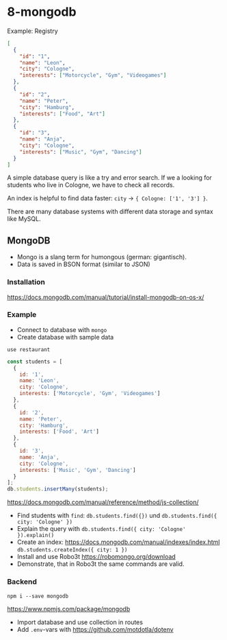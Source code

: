 # 8-mongodb

Example: Registry

```json
[
  {
    "id": "1",
    "name": "Leon",
    "city": "Cologne",
    "interests": ["Motorcycle", "Gym", "Videogames"]
  },
  {
    "id": "2",
    "name": "Peter",
    "city": "Hamburg",
    "interests": ["Food", "Art"]
  },
  {
    "id": "3",
    "name": "Anja",
    "city": "Cologne",
    "interests": ["Music", "Gym", "Dancing"]
  }
]
```

A simple database query is like a try and error search. If we a looking for students who live in Cologne, we have to check all records.

An index is helpful to find data faster: `city` -> `{ Cologne: ['1', '3'] }`.

There are many database systems with different data storage and syntax like MySQL.

## MongoDB

- Mongo is a slang term for humongous (german: gigantisch).
- Data is saved in BSON format (similar to JSON)

### Installation

https://docs.mongodb.com/manual/tutorial/install-mongodb-on-os-x/

### Example

- Connect to database with `mongo`
- Create database with sample data

`use restaurant`

```js
const students = [
  {
    id: '1',
    name: 'Leon',
    city: 'Cologne',
    interests: ['Motorcycle', 'Gym', 'Videogames']
  },
  {
    id: '2',
    name: 'Peter',
    city: 'Hamburg',
    interests: ['Food', 'Art']
  },
  {
    id: '3',
    name: 'Anja',
    city: 'Cologne',
    interests: ['Music', 'Gym', 'Dancing']
  }
];
db.students.insertMany(students);
```

https://docs.mongodb.com/manual/reference/method/js-collection/

- Find students with `find`: `db.students.find({})` und `db.students.find({ city: 'Cologne' })`
- Explain the query with `db.students.find({ city: 'Cologne' }).explain()`
- Create an index: https://docs.mongodb.com/manual/indexes/index.html
  `db.students.createIndex({ city: 1 })`
- Install and use Robo3t https://robomongo.org/download
- Demonstrate, that in Robo3t the same commands are valid.

### Backend

`npm i --save mongodb`

https://www.npmjs.com/package/mongodb

- Import database and use collection in routes
- Add `.env`-vars with https://github.com/motdotla/dotenv
